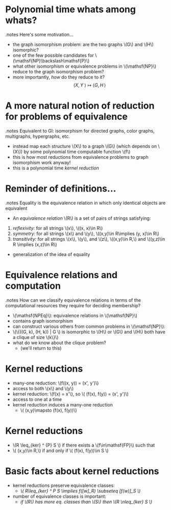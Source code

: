 <!SLIDE bullets incremental small>

# Polynomial time whats among whats? #
.notes Here's some motivation...

* the graph isomorphism problem: are the two graphs \\(G\\) and \\(H\\) isomorphic?
* one of the few possible candidates for \\(\mathsf{NP}\backslash\mathsf{P}\\)
* what other isomorphism or equivalence problems in \\(\mathsf{NP}\\) reduce to the graph isomorphism problem?
* more importantly, *how* do they reduce to it? $$\langle X, Y\; \rangle \mapsto \langle G, H\, \rangle $$

<!SLIDE bullets incremental small>

# A more natural notion of reduction for problems of equivalence #
.notes Equivalent to GI: isomorphism for directed graphs, color graphs,
multigraphs, hypergraphs, etc.

* instead map each structure \\(X\\) to a graph \\(G\\) (which depends on \\(X\\)) by some polynomial time computable function \\(f\\)
* this is how most reductions from equivalence problems to graph isomorphism work anyway!
* this is a polynomial time *kernel reduction*

<!SLIDE bullets incremental smaller>

# Reminder of definitions... #
.notes Equality is the equivalence relation in which only identical objects are equivalent

* An *equivalence relation* \\(R\\) is a set of pairs of strings satisfying:
1. *reflexivity:* for all strings \\(x\\), \\((x, x)\in R\\)
2. *symmetry:* for all strings \\(x\\) and \\(y\\), \\((x,y)\in R\implies (y, x)\in R\\)
3. *transitivity:* for all strings \\(x\\), \\(y\\), and \\(z\\), \\((x,y)\in R\,\\) and \\((y,z)\in R \implies (x,z)\in R\\)
* generalization of the idea of equality

<!SLIDE bullets incremental smaller>

# Equivalence relations and computation #
.notes How can we classify equivalence relations in terms of the computational resources they require for deciding membership?

* \\(\mathsf{NPEq}\\): equivalence relations in \\(\mathsf{NP}\\)
* contains graph isomorphism
* can construct various others from common problems in \\(\mathsf{NP}\\):
* \\(\\{((G, k), (H, k)) | G \\) is isomorphic to \\(H\\) or \\(G\\) and \\(H\\) both have a clique of size \\(k\\}\\)
* what do we know about the clique problem?
  * (we'll return to this)

<!SLIDE bullets incremental smaller>

# Kernel reductions #

* many-one reduction: \\(f((x, y)) = (x', y')\\)
* access to both \\(x\\) and \\(y\\)
* kernel reduction: \\(f(x) = x'\\), so \\( (f(x), f(y)) = (x', y')\\)
* access to one at a time
* kernel reduction induces a many-one reduction
  * \\( (x,y)\mapsto (f(x), f(y))\\)

<!SLIDE bullets incremental small>

# Kernel reductions #

* \\(R \leq\_{ker} ^ {P} S \\) if there exists a \\(f\in\mathsf{FP}\\) such that
* \\( (x,y)\in R\,\\) if and only if \\( (f(x), f(y))\in S \\)

<!SLIDE bullets incremental small>

# Basic facts about kernel reductions #

* kernel reductions preserve equivalence classes:
  * *\\( R\leq\_{ker} ^ P S \implies f([w]_R) \subseteq [f(w)]\_S \\)*
* number of equivalence classes is important:
  * *if \\(R\\) has more eq. classes than \\(S\\) then \\(R \nleq\_{ker} S \\)*
